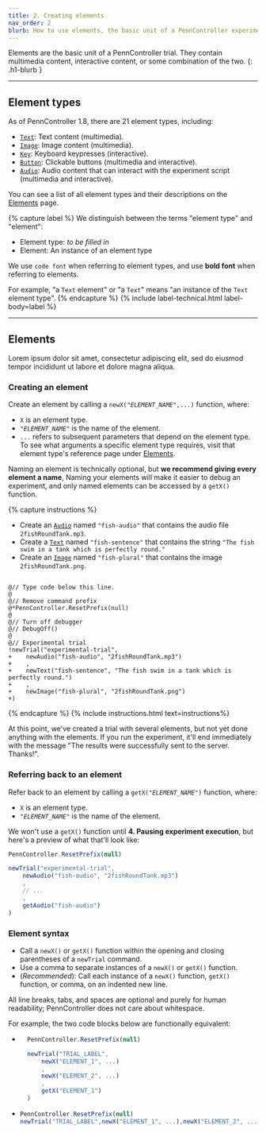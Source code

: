 ```yaml
---
title: 2. Creating elements
nav_order: 2
blurb: How to use elements, the basic unit of a PennController experiment.
---
```


Elements are the basic unit of a PennController trial. They contain multimedia content, interactive content, or some combination of the two.
{: .h1-blurb }

---

## Element types

As of PennController 1.8, there are 21 element types, including: 

+ [`Text`]({{site.baseurl}}/text): Text content (multimedia).
+ [`Image`]({{site.baseurl}}/image): Image content (multimedia).
+ [`Key`]({{site.baseurl}}/key): Keyboard keypresses (interactive).
+ [`Button`]({{site.baseurl}}/button): Clickable buttons (multimedia and interactive).
+ [`Audio`]({{site.baseurl}}/audio): Audio content that can interact with the experiment script (multimedia and interactive).

You can see a list of all element types and their descriptions on the [Elements]({{site.baseurl}}/elements) page.

{% capture label %}
We distinguish between the terms "element type" and "element":
+ Element type: *to be filled in*
+ Element: An instance of an element type

We use `code font` when referring to element types, and use **bold font** when referring to elements. 

For example, "a `Text` element" or "a `Text`" means "an instance of the `Text` element type".
{% endcapture %}
{% include label-technical.html label-body=label %}

---

## Elements

Lorem ipsum dolor sit amet, consectetur adipiscing elit, sed do eiusmod tempor incididunt ut labore et dolore magna aliqua.

### Creating an element

Create an element by calling a <code>newX("<var>ELEMENT_NAME</var>",...)</code> function, where:

+ `X` is an element type.
+ <code>"<var>ELEMENT_NAME</var>"</code> is the name of the element.
+ `...` refers to subsequent parameters that depend on the element type. To see what arguments a specific element type requires, visit that element type's reference page under [Elements]({{site.baseurl}}/elements).

Naming an element is technically optional, but **we recommend giving every element a name**,  Naming your elements will make it easier to debug an experiment, and only named elements can be accessed by a `getX()` function.

{% capture instructions %}

+ Create an [`Audio`]({{site.baseurl}}/audio) named `"fish-audio"` that contains the audio file `2fishRoundTank.mp3`.
+ Create a [`Text`]({{site.baseurl}}/text) named `"fish-sentence"` that contains the string `"The fish swim in a tank which is perfectly round."`
+ Create an [`Image`]({{site.baseurl}}/image) named `"fish-plural"` that contains the image `2fishRoundTank.png`.

<pre><code class="language-diff-javascript diff-highlight"> 
@// Type code below this line.
@
@// Remove command prefix
@*PennController.ResetPrefix(null)
@
@// Turn off debugger
@// DebugOff()
@
@// Experimental trial
!newTrial("experimental-trial",
+    newAudio("fish-audio", "2fishRoundTank.mp3")
+    ,
+    newText("fish-sentence", "The fish swim in a tank which is perfectly round.")
+    ,
+    newImage("fish-plural", "2fishRoundTank.png")
+)
</code></pre>
{% endcapture %}
{% include instructions.html text=instructions%}

At this point, we've created a trial with several elements, but not yet done anything with the elements. If you run the experiment, it'll end immediately with the message "The results were successfully sent to the server. Thanks!".

### Referring back to an element

Refer back to an element by calling a <code>getX("<var>ELEMENT_NAME</var>")</code> function, where:

+ `X` is an element type.
+ <code>"<var>ELEMENT_NAME</var>"</code> is the name of the element.

We won't use a `getX()` function until **4. Pausing experiment execution**, but here's a preview of what that'll look like:

```javascript
PennController.ResetPrefix(null)

newTrial("experimental-trial",
    newAudio("fish-audio", "2fishRoundTank.mp3")
    ,
    // ...
    ,
    getAudio("fish-audio")
)
```

### Element syntax

+ Call a `newX()` or `getX()` function within the opening and closing parentheses of a `newTrial` command. 
+ Use a comma to separate instances of a `newX()` or `getX()` function.
+ (*Recommended*): Call each instance of a `newX()` function, `getX()` function, or comma, on an indented new line.

All line breaks, tabs, and spaces are optional and purely for human readability; PennController does not care about whitespace.

For example, the two code blocks below are functionally equivalent:

+ ```javascript
    PennController.ResetPrefix(null)

    newTrial("TRIAL_LABEL",
        newX("ELEMENT_1", ...)
        ,
        newX("ELEMENT_2", ...)
        ,
        getX("ELEMENT_1")
    )
    ```
+   ```javascript
    PennController.ResetPrefix(null)
    newTrial("TRIAL_LABEL",newX("ELEMENT_1", ...),newX("ELEMENT_2", ...),getX("ELEMENT_1"))
    ```
